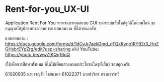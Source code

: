 # Rent-for-you_UX-UI
Application Rent For You
รายงานการออกแบบ GUI ของระบบเว็บไซต์ดูวิดีโดออนไลน์
ขออนุญาตใช้รูปภาพประกอบการนำเสนอมา ณ ที่นี้ด้วยนะครับ 

แบบสอบถาม : https://docs.google.com/forms/d/1dCvJr7aekDmd_qTQkKyqe1RY92r3_HnZGHsbrEYpZrg/edit?usp=sharing
คลิป YouTube: https://youtu.be/wwZtKQq16uQ


(ใช้เพื่อการศึกษาทั้งหมด มิได้ใช้เพื่อแสวงหาผลประโยชน์ใดๆทั้งสิ้น)
ขอบคุณครับ

61020605 นายชาญชัย ไชยมงคล                                                                                                             61022371 นายปวริศร  ทรงถาวรทวี 
